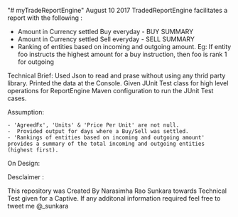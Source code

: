 "# myTradeReportEngine" 
 August 10 2017
TradedReportEngine facilitates a report with the following :
 - Amount in Currency settled Buy everyday - BUY SUMMARY
 - Amount in Currency settled Sell everyday - SELL SUMMARY
 - Ranking of entities based on incoming and outgoing amount. Eg: If entity foo instructs the highest
amount for a buy instruction, then foo is rank 1 for outgoing

Technical Brief:
Used Json to read and prase without using any thrid party library.
Printed the data at the Console.
Given JUnit Test class for high level operations for ReportEngine
Maven configuration to run the JUnit Test cases.

Assumption:

	- 'AgreedFx', 'Units' & 'Price Per Unit' are not null.
 	-  Provided output for days where a Buy/Sell was settled.
 	- 'Rankings of entities based on incoming and outgoing amount' provides a summary of the total incoming and outgoing entities (highest first).
 On Design:
 	
 
Desclaimer :

This repository was Created By Narasimha Rao Sunkara towards Technical Test given for a Captive.
If any additonal information required feel free to tweet me @_sunkara

